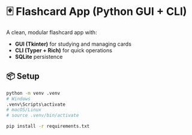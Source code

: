 # 🃏 Flashcard App (Python GUI + CLI)

A clean, modular flashcard app with:
- **GUI (Tkinter)** for studying and managing cards
- **CLI (Typer + Rich)** for quick operations
- **SQLite** persistence

## 📦 Setup
```bash
python -m venv .venv
# Windows
.venv\Scripts\activate
# macOS/Linux
# source .venv/bin/activate

pip install -r requirements.txt
